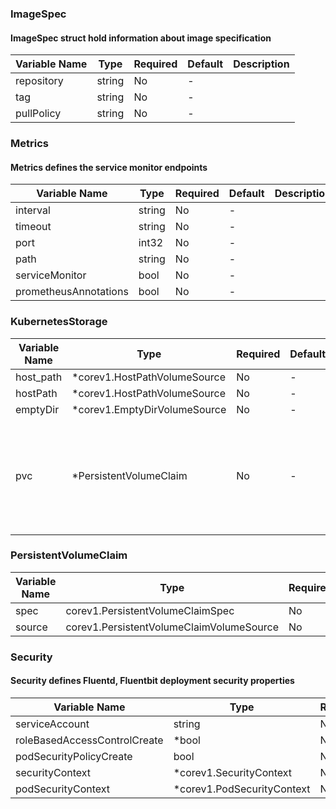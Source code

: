 ### ImageSpec
#### ImageSpec struct hold information about image specification

| Variable Name | Type | Required | Default | Description |
|---|---|---|---|---|
| repository | string | No | - |  |
| tag | string | No | - |  |
| pullPolicy | string | No | - |  |
### Metrics
#### Metrics defines the service monitor endpoints

| Variable Name | Type | Required | Default | Description |
|---|---|---|---|---|
| interval | string | No | - |  |
| timeout | string | No | - |  |
| port | int32 | No | - |  |
| path | string | No | - |  |
| serviceMonitor | bool | No | - |  |
| prometheusAnnotations | bool | No | - |  |
### KubernetesStorage
| Variable Name | Type | Required | Default | Description |
|---|---|---|---|---|
| host_path | *corev1.HostPathVolumeSource | No | - |  |
| hostPath | *corev1.HostPathVolumeSource | No | - |  |
| emptyDir | *corev1.EmptyDirVolumeSource | No | - |  |
| pvc | *PersistentVolumeClaim | No | - | PersistentVolumeClaim defines the Spec and the Source at the same time.<br>The PVC will be created with the configured spec and the name defined in the source.<br> |
### PersistentVolumeClaim
| Variable Name | Type | Required | Default | Description |
|---|---|---|---|---|
| spec | corev1.PersistentVolumeClaimSpec | No | - |  |
| source | corev1.PersistentVolumeClaimVolumeSource | No | - |  |
### Security
#### Security defines Fluentd, Fluentbit deployment security properties

| Variable Name | Type | Required | Default | Description |
|---|---|---|---|---|
| serviceAccount | string | No | - |  |
| roleBasedAccessControlCreate | *bool | No | - |  |
| podSecurityPolicyCreate | bool | No | - |  |
| securityContext | *corev1.SecurityContext | No | - |  |
| podSecurityContext | *corev1.PodSecurityContext | No | - |  |
